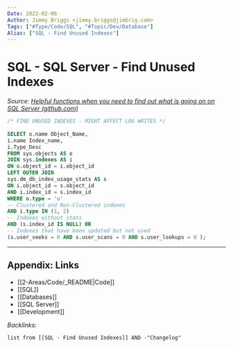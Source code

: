 ```yaml
---
Date: 2022-02-06
Author: Jimmy Briggs <jimmy.briggs@jimbrig.com>
Tags: ["#Type/Code/SQL", "#Topic/Dev/Database"]
Alias: ["SQL - Find Unused Indexes"]
---
```


# SQL - SQL Server - Find Unused Indexes

*Source: [Helpful functions when you need to find out what is going on on SQL Server (github.com)](https://gist.github.com/jimbrig/5d91eef57ce1de7d7f799e92d565631d)*

```SQL
/* FIND UNUSED INDEXES - MIGHT AFFECT LOG WRITES */
 
SELECT o.name Object_Name,
i.name Index_name, 
i.Type_Desc
FROM sys.objects AS o
JOIN sys.indexes AS i
ON o.object_id = i.object_id 
LEFT OUTER JOIN 
sys.dm_db_index_usage_stats AS s 
ON i.object_id = s.object_id 
AND i.index_id = s.index_id
WHERE o.type = 'u'
-- Clustered and Non-Clustered indexes
AND i.type IN (1, 2) 
-- Indexes without stats
AND (s.index_id IS NULL) OR
-- Indexes that have been updated but not used
(s.user_seeks = 0 AND s.user_scans = 0 AND s.user_lookups = 0 );
```


***

## Appendix: Links

- [[2-Areas/Code/_README|Code]]
- [[SQL]]
- [[Databases]]
- [[SQL Server]]
- [[Development]]

*Backlinks:*

```dataview
list from [[SQL - Find Unused Indexes]] AND -"Changelog"
```